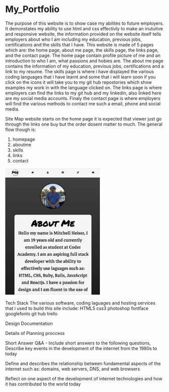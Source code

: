 # My_Portfolio

The purpose of this website is to show case my abilites to future employers. It demonstates my ability to use html and css effectivly to make an inutuitve and responsive website, the information provided on the website itself tells employers about who I am including my education, previous jobs, certifications and the skills that I have. This website is made of 5 pages which are: the home page, about me page, the skills page, the links page, and the contact page. The home page contain profile picture of me and an introduction to who I am, what passions and hobies are. The about me page contains the information of my education, previous jobs, certifications and a link to my resume. The skills page is where i have displayed the various coding languages that i have learnt and some that i will learn soon if you click on the icons it will take you to my git hub repostories which show examples my work in with the language clicked on. The links page is where employers can find the links to my git hub and my linkedin, also linked here are my social media accounts. Finaly the contact page is where employers will find the various methods to contact me such a email, phone and social media.

Site Map
website starts on the home page it is expected that viewer just go through the links one buy but the order dosent matter to much. The general flow though is:
 1. homepage
 2. aboutme
 3. skills
 4. links
 5. contact

 <img src="docs/homesc.png" width=300px>



Tech Stack
The various software, coding laguages and hosting services that i used to build this site include:
HTML5
css3
photoshop
fontface
googlefonts
git hub
trello


Design Documentation


Details of Planning proccess


Short Answer Q&A - Include short answers to the following questions,
Describe key events in the development of the internet from the 1980s to today

Define and describes the relationship between fundamental aspects of the internet such as: domains, web servers, DNS, and web browsers 

Reflect on one aspect of the development of internet technologies and how it has contributed to the world today


